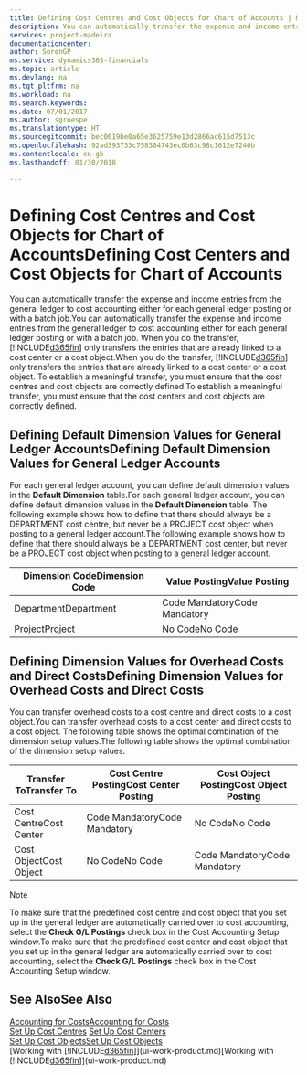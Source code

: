 ```yaml
---
title: Defining Cost Centres and Cost Objects for Chart of Accounts | Microsoft Docs
description: You can automatically transfer the expense and income entries from the general ledger to cost accounting either for each general ledger posting or with a batch job. When you do the transfer, the system only transfers the entries that are already linked to a cost centre or a cost object. To establish a meaningful transfer, you must ensure that the cost centres and cost objects are correctly defined.
services: project-madeira
documentationcenter: 
author: SorenGP
ms.service: dynamics365-financials
ms.topic: article
ms.devlang: na
ms.tgt_pltfrm: na
ms.workload: na
ms.search.keywords: 
ms.date: 07/01/2017
ms.author: sgroespe
ms.translationtype: HT
ms.sourcegitcommit: bec0619be0a65e3625759e13d2866ac615d7513c
ms.openlocfilehash: 92ad393733c758304743ec0b63c98c1612e7240b
ms.contentlocale: en-gb
ms.lasthandoff: 01/30/2018

---
```

# <a name="defining-cost-centers-and-cost-objects-for-chart-of-accounts"></a><span data-ttu-id="0ed26-105">Defining Cost Centres and Cost Objects for Chart of Accounts</span><span class="sxs-lookup"><span data-stu-id="0ed26-105">Defining Cost Centers and Cost Objects for Chart of Accounts</span></span>
<span data-ttu-id="0ed26-106">You can automatically transfer the expense and income entries from the general ledger to cost accounting either for each general ledger posting or with a batch job.</span><span class="sxs-lookup"><span data-stu-id="0ed26-106">You can automatically transfer the expense and income entries from the general ledger to cost accounting either for each general ledger posting or with a batch job.</span></span> <span data-ttu-id="0ed26-107">When you do the transfer, [!INCLUDE[d365fin](includes/d365fin_md.md)] only transfers the entries that are already linked to a cost center or a cost object.</span><span class="sxs-lookup"><span data-stu-id="0ed26-107">When you do the transfer, [!INCLUDE[d365fin](includes/d365fin_md.md)] only transfers the entries that are already linked to a cost center or a cost object.</span></span> <span data-ttu-id="0ed26-108">To establish a meaningful transfer, you must ensure that the cost centres and cost objects are correctly defined.</span><span class="sxs-lookup"><span data-stu-id="0ed26-108">To establish a meaningful transfer, you must ensure that the cost centers and cost objects are correctly defined.</span></span>  

## <a name="defining-default-dimension-values-for-general-ledger-accounts"></a><span data-ttu-id="0ed26-109">Defining Default Dimension Values for General Ledger Accounts</span><span class="sxs-lookup"><span data-stu-id="0ed26-109">Defining Default Dimension Values for General Ledger Accounts</span></span>  
<span data-ttu-id="0ed26-110">For each general ledger account, you can define default dimension values in the **Default Dimension** table.</span><span class="sxs-lookup"><span data-stu-id="0ed26-110">For each general ledger account, you can define default dimension values in the **Default Dimension** table.</span></span> <span data-ttu-id="0ed26-111">The following example shows how to define that there should always be a DEPARTMENT cost centre, but never be a PROJECT cost object when posting to a general ledger account.</span><span class="sxs-lookup"><span data-stu-id="0ed26-111">The following example shows how to define that there should always be a DEPARTMENT cost center, but never be a PROJECT cost object when posting to a general ledger account.</span></span>  

|<span data-ttu-id="0ed26-112">**Dimension Code**</span><span class="sxs-lookup"><span data-stu-id="0ed26-112">**Dimension Code**</span></span>|<span data-ttu-id="0ed26-113">**Value Posting**</span><span class="sxs-lookup"><span data-stu-id="0ed26-113">**Value Posting**</span></span>|  
|------------------------------------------|-----------------------------------------|  
|<span data-ttu-id="0ed26-114">Department</span><span class="sxs-lookup"><span data-stu-id="0ed26-114">Department</span></span>|<span data-ttu-id="0ed26-115">Code Mandatory</span><span class="sxs-lookup"><span data-stu-id="0ed26-115">Code Mandatory</span></span>|  
|<span data-ttu-id="0ed26-116">Project</span><span class="sxs-lookup"><span data-stu-id="0ed26-116">Project</span></span>|<span data-ttu-id="0ed26-117">No Code</span><span class="sxs-lookup"><span data-stu-id="0ed26-117">No Code</span></span>|  

## <a name="defining-dimension-values-for-overhead-costs-and-direct-costs"></a><span data-ttu-id="0ed26-118">Defining Dimension Values for Overhead Costs and Direct Costs</span><span class="sxs-lookup"><span data-stu-id="0ed26-118">Defining Dimension Values for Overhead Costs and Direct Costs</span></span>  
 <span data-ttu-id="0ed26-119">You can transfer overhead costs to a cost centre and direct costs to a cost object.</span><span class="sxs-lookup"><span data-stu-id="0ed26-119">You can transfer overhead costs to a cost center and direct costs to a cost object.</span></span> <span data-ttu-id="0ed26-120">The following table shows the optimal combination of the dimension setup values.</span><span class="sxs-lookup"><span data-stu-id="0ed26-120">The following table shows the optimal combination of the dimension setup values.</span></span>  

|<span data-ttu-id="0ed26-121">Transfer To</span><span class="sxs-lookup"><span data-stu-id="0ed26-121">Transfer To</span></span>|<span data-ttu-id="0ed26-122">Cost Centre Posting</span><span class="sxs-lookup"><span data-stu-id="0ed26-122">Cost Center Posting</span></span>|<span data-ttu-id="0ed26-123">Cost Object Posting</span><span class="sxs-lookup"><span data-stu-id="0ed26-123">Cost Object Posting</span></span>|  
|-----------------|-------------------------|-------------------------|  
|<span data-ttu-id="0ed26-124">Cost Centre</span><span class="sxs-lookup"><span data-stu-id="0ed26-124">Cost Center</span></span>|<span data-ttu-id="0ed26-125">Code Mandatory</span><span class="sxs-lookup"><span data-stu-id="0ed26-125">Code Mandatory</span></span>|<span data-ttu-id="0ed26-126">No Code</span><span class="sxs-lookup"><span data-stu-id="0ed26-126">No Code</span></span>|  
|<span data-ttu-id="0ed26-127">Cost Object</span><span class="sxs-lookup"><span data-stu-id="0ed26-127">Cost Object</span></span>|<span data-ttu-id="0ed26-128">No Code</span><span class="sxs-lookup"><span data-stu-id="0ed26-128">No Code</span></span>|<span data-ttu-id="0ed26-129">Code Mandatory</span><span class="sxs-lookup"><span data-stu-id="0ed26-129">Code Mandatory</span></span>|  

> [!NOTE]  
>  <span data-ttu-id="0ed26-130">To make sure that the predefined cost centre and cost object that you set up in the general ledger are automatically carried over to cost accounting, select the **Check G/L Postings** check box in the Cost Accounting Setup window.</span><span class="sxs-lookup"><span data-stu-id="0ed26-130">To make sure that the predefined cost center and cost object that you set up in the general ledger are automatically carried over to cost accounting, select the **Check G/L Postings** check box in the Cost Accounting Setup window.</span></span>  

## <a name="see-also"></a><span data-ttu-id="0ed26-131">See Also</span><span class="sxs-lookup"><span data-stu-id="0ed26-131">See Also</span></span>  
[<span data-ttu-id="0ed26-132">Accounting for Costs</span><span class="sxs-lookup"><span data-stu-id="0ed26-132">Accounting for Costs</span></span>](finance-manage-cost-accounting.md)  
<span data-ttu-id="0ed26-133">[Set Up Cost Centres](finance-how-to-set-up-cost-centers.md) </span><span class="sxs-lookup"><span data-stu-id="0ed26-133">[Set Up Cost Centers](finance-how-to-set-up-cost-centers.md) </span></span>  
[<span data-ttu-id="0ed26-134">Set Up Cost Objects</span><span class="sxs-lookup"><span data-stu-id="0ed26-134">Set Up Cost Objects</span></span>](finance-how-to-set-up-cost-objects.md)  
<span data-ttu-id="0ed26-135">[Working with [!INCLUDE[d365fin](includes/d365fin_md.md)]](ui-work-product.md)</span><span class="sxs-lookup"><span data-stu-id="0ed26-135">[Working with [!INCLUDE[d365fin](includes/d365fin_md.md)]](ui-work-product.md)</span></span>

